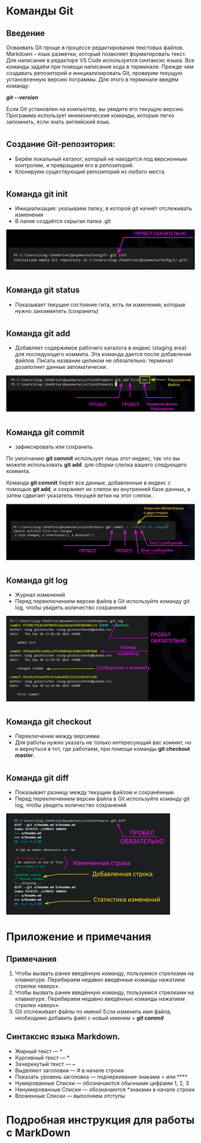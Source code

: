 # **Команды Git**
## Введение
Осваивать Git проще в процессе редактирования текстовых файлов. Markdown  – язык разметки, который позволяет форматировать текст. Для написания в редакторе VS Code используется синтаксис языка. Все команды задаём при помощи написания кода в терминале. Прежде чем создавать репозиторий и инициализировать Git, проверим текущую установленную версию пограммы. Для этого в терминале введём команду:

__*git --version*__

Если Git установлен на компьютер, вы увидите его текущую версию. Программа использует мнемонические команды, которые легко запомнить, если знать английский язык.
#
## Создание Git-репозитория:
+ Берём локальный каталог, который не находится под версионным контролем, и превращаем его в репозиторий.
+ Клонируем существующий репозиторий из любого места.
#
## Команда git init
+ Инициализация: указываем папку, в которой git начнёт отслеживать изменения
+ В папке создаётся скрытая папка .git

![Пример команды в терминале](gitinit.jpg)
#
## Команда git status
+ Показывает текущее состояние гита, есть ли изменения, которые нужно закоммитить (сохранить)
#
## Команда git add
+ Добавляет содержимое рабочего каталога  в индекс (staging area) для последующего коммита. Эта команда дается после добавления файлов. Писать название целиком не обязательно: терминал дозаполнит данные автоматически.

![Пример команды git add](gitadd.jpg)
#
## Команда git commit
+ зафиксировать или сохранить

По умолчанию **git commit** использует лишь этот индекс, так что вы можете использовать **git add**  для сборки слепка вашего следующего коммита. 

Команда **git commit** берёт все данные, добавленные в индекс с помощью **git add**, и сохраняет их слепок во внутренней базе данных, а затем сдвигает указатель текущей ветки на этот слепок.

![Пример команды git commit](gitcommit.jpg)
#
## Команда git log
+ Журнал изменений
+ Перед переключением версии файла в Git используйте команду git log, чтобы увидеть количество сохранений

![Пример команды git log](gitlog.jpg)
#
## Команда git checkout
+ Переключение между версиями.
+ Для работы нужно указать не только интересующий вас коммит, но и вернуться в тот, где работаем, при помощи команды **git checkout master**.
#
## Команда git diff
+ Показывает разницу между текущим файлом и сохранённым
+ Перед переключением версии файла в Git используйте команду git log, чтобы увидеть количество сохранений

![Пример команды git diff](git_diff.jpg)
#
# Приложение и примечания

## Примечания
1. Чтобы вызвать ранее введённую команду, пользуемся стрелками на клавиатуре. Перебираем недавно введённые команды нажатием стрелки «вверх».
2. Чтобы вызвать ранее введённую команду, пользуемся стрелками на клавиатуре. Перебираем недавно введённые команды нажатием стрелки «вверх».
3. Git отслеживает файлы по имени! Если изменить имя файла, необходимо добавить файл с новый именем + __*git commit*__
## Синтаксис языка Markdown. 
+ Жирный текст — *
+ Курсивный текст — *
+ Зачеркнутый текст — ~
+ Выделяют заголовки — # в начале строки
+ Показать уровень заголовка — подчеркивание знаками = или ****
+ Нумерованные Списки — обозначаются обычными цифрами 1, 2, 3
+ Ненумерованные Списки — обозначаются *знаками в начале строки
+ Вложенные Списки — выполняем отступы
#
# Подробная инструкция для работы с MarkDown